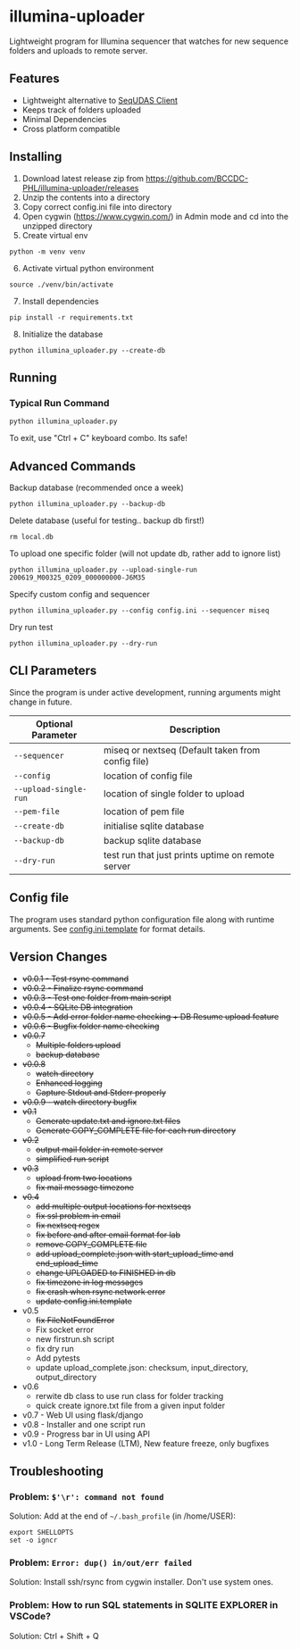 # illumina-uploader
Lightweight program for Illumina sequencer that watches for new sequence folders and uploads to remote server.

## Features
- Lightweight alternative to [SeqUDAS Client](https://github.com/duanjunhyq/sequdas_client) 
- Keeps track of folders uploaded
- Minimal Dependencies
- Cross platform compatible

## Installing
1. Download latest release zip from https://github.com/BCCDC-PHL/illumina-uploader/releases
2. Unzip the contents into a directory
3. Copy correct config.ini file into directory
4. Open cygwin (https://www.cygwin.com/) in Admin mode and cd into the unzipped directory
5. Create virtual env
```
python -m venv venv
```
6. Activate virtual python environment
```
source ./venv/bin/activate
```
7. Install dependencies
```
pip install -r requirements.txt
```
8. Initialize the database
```
python illumina_uploader.py --create-db
```

## Running

### Typical Run Command
```
python illumina_uploader.py
```

To exit, use "Ctrl + C" keyboard combo. Its safe!

## Advanced Commands

Backup database (recommended once a week)
```
python illumina_uploader.py --backup-db
```

Delete database (useful for testing.. backup db first!)
```
rm local.db
```

To upload one specific folder (will not update db, rather add to ignore list)
```
python illumina_uploader.py --upload-single-run 200619_M00325_0209_000000000-J6M35
```

Specify custom config and sequencer
```
python illumina_uploader.py --config config.ini --sequencer miseq
```

Dry run test
```
python illumina_uploader.py --dry-run
```

## CLI Parameters
Since the program is under active development, running arguments might change in future.

| Optional Parameter   | Description |
| -------------------- | ----------- |
| `--sequencer`        | miseq or nextseq (Default taken from config file) |
| `--config`           | location of config file |
| `--upload-single-run`| location of single folder to upload |
| `--pem-file`         | location of pem file |
| `--create-db`        | initialise sqlite database |
| `--backup-db`        | backup sqlite database |
| `--dry-run`          | test run that just prints uptime on remote server |

## Config file
The program uses standard python configuration file along with runtime arguments. 
See [config.ini.template](config.ini.template) for format details.

## Version Changes
- ~~v0.0.1 - Test rsync command~~
- ~~v0.0.2 - Finalize rsync command~~
- ~~v0.0.3 - Test one folder from main script~~
- ~~v0.0.4 - SQLite DB integration~~
- ~~v0.0.5 - Add error folder name checking + DB Resume upload feature~~
- ~~v0.0.6 - Bugfix folder name checking~~
- ~~v0.0.7~~
    - ~~Multiple folders upload~~
    - ~~backup database~~
- ~~v0.0.8~~
    - ~~watch directory~~
    - ~~Enhanced logging~~
    - ~~Capture Stdout and Stderr properly~~
- ~~v0.0.9 - watch directory bugfix~~
- ~~v0.1~~
     - ~~Generate update.txt and ignore.txt files~~
     - ~~Generate COPY_COMPLETE file for each run directory~~
- ~~v0.2~~
     - ~~output mail folder in remote server~~
     - ~~simplified run script~~
- ~~v0.3~~
     - ~~upload from two locations~~
     - ~~fix mail message timezone~~
- ~~v0.4~~
     - ~~add multiple output locations for nextseqs~~
     - ~~fix ssl problem in email~~
     - ~~fix nextseq regex~~
     - ~~fix before and after email format for lab~~
     - ~~remove COPY_COMPLETE file~~
     - ~~add upload_complete.json with start_upload_time and end_upload_time~~
     - ~~change UPLOADED to FINISHED in db~~
     - ~~fix timezone in log messages~~
     - ~~fix crash when rsync network error~~
     - ~~update config.ini.template~~
- v0.5
    - ~~fix FileNotFoundError~~
    - Fix socket error
    - new firstrun.sh script
    - fix dry run
    - Add pytests
    - update upload_complete.json: checksum, input_directory, output_directory
- v0.6
    - rerwite db class to use run class for folder tracking
    - quick create ignore.txt file from a given input folder
- v0.7   - Web UI using flask/django
- v0.8   - Installer and one script run
- v0.9   - Progress bar in UI using API
- v1.0   - Long Term Release (LTM), New feature freeze, only bugfixes

## Troubleshooting
### Problem: `$'\r': command not found`
Solution: Add at the end of `~/.bash_profile` (in /home/USER):
```
export SHELLOPTS
set -o igncr
```

### Problem: `Error: dup() in/out/err failed`
Solution: Install ssh/rsync from cygwin installer. Don't use system ones.

### Problem: How to run SQL statements in SQLITE EXPLORER in VSCode?
Solution: Ctrl + Shift + Q